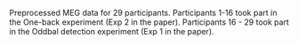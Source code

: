 Preprocessed MEG data for 29 participants. Participants 1-16 took part in the One-back experiment (Exp 2 in the paper). Participants 16 - 29 took part in the Oddbal detection experiment (Exp 1 in the paper). 
